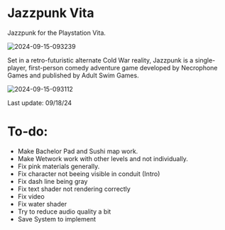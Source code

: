 # Jazzpunk Vita
Jazzpunk for the Playstation Vita.

![2024-09-15-093239](https://github.com/user-attachments/assets/84276ca7-8af8-4c40-8c3f-b32b3cf42264)

Set in a retro-futuristic alternate Cold War reality, Jazzpunk is a single-player, first-person comedy adventure game developed by Necrophone Games and published by Adult Swim Games.

![2024-09-15-093112](https://github.com/user-attachments/assets/a29d676d-a4a9-41ba-8cea-1d84d59b0596)

Last update: 09/18/24

# To-do:
- Make Bachelor Pad and Sushi map work.
- Make Wetwork work with other levels and not individually.
- Fix pink materials generally.
- Fix character not beeing visible in conduit (Intro)
- Fix dash line being gray
- Fix text shader not rendering correctly
- Fix video
- Fix water shader
- Try to reduce audio quality a bit
- Save System to implement
